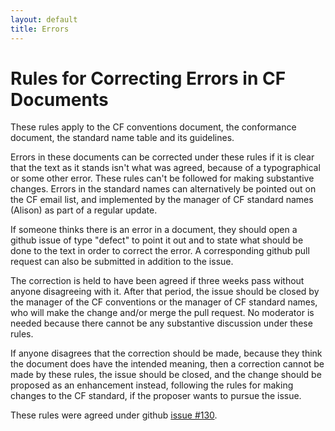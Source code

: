 ```yaml
---
layout: default
title: Errors 
---
```


# Rules for Correcting Errors in CF Documents
 
<p>These rules apply to the CF conventions document, the conformance document, the standard name table and its guidelines.</p>

<p>Errors in these documents can be corrected under these rules if it is clear that the text as it stands isn't what was agreed, because of a typographical or some other error. These rules can't be followed for making substantive changes. Errors in the standard names can alternatively be pointed out on the CF email list, and implemented by the manager of CF standard names (Alison) as part of a regular update.</p>

<p>If someone thinks there is an error in a document, they should open a github issue of type "defect" to point it out and to state what should be done to the text in order to correct the error. A corresponding github pull request can also be submitted in addition to the issue.</p>

<p>The correction is held to have been agreed if three weeks pass without anyone disagreeing with it. After that period, the issue should be closed by the manager of the CF conventions or the manager of CF standard names, who will make the change and/or merge the pull request. No moderator is needed because there cannot be any substantive discussion under these rules.</p>

<p>If anyone disagrees that the correction should be made, because they think the document does have the intended meaning, then a correction cannot be made by these rules, the issue should be closed, and the change should be proposed as an enhancement instead, following the rules for making changes to the CF standard, if the proposer wants to pursue the issue.</p>

These rules were agreed under github [issue #130][130].

[130]: https://github.com/cf-convention/cf-conventions/issues/130
